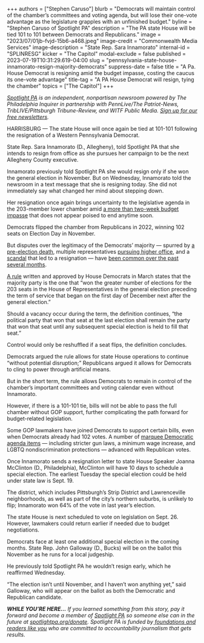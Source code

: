 +++
authors = ["Stephen Caruso"]
blurb = "Democrats will maintain control of the chamber’s committees and voting agenda, but will lose their one-vote advantage as the legislature grapples with an unfinished budget."
byline = "Stephen Caruso of Spotlight PA"
description = "The PA state House will be tied 101 to 101 between Democrats and Republicans."
image = "2023/07/01jb-fvjd-15b6-a468.jpeg"
image-credit = "Commonwealth Media Services"
image-description = "State Rep. Sara Innamorato"
internal-id = "SPLINRESG"
kicker = "The Capitol"
modal-exclude = false
published = 2023-07-19T10:31:29.619-04:00
slug = "pennsylvania-state-house-innamorato-resign-majority-democrats"
suppress-date = false
title = "A Pa. House Democrat is resigning amid the budget impasse, costing the caucus its one-vote advantage"
title-tag = "A PA House Democrat will resign, tying the chamber"
topics = ["The Capitol"]
+++

<a href="https://www.spotlightpa.org/"><em>Spotlight PA</em></a><em> is an independent, nonpartisan newsroom powered by The Philadelphia Inquirer in partnership with PennLive/The Patriot-News, TribLIVE/Pittsburgh Tribune-Review, and WITF Public Media. </em><a href="https://www.spotlightpa.org/newsletters"><em>Sign up for our free newsletters</em></a><em>.</em>

HARRISBURG — The state House will once again be tied at 101-101 following the resignation of a Western Pennsylvania Democrat.

State Rep. Sara Innamorato (D., Allegheny), told Spotlight PA that she intends to resign from office as she pursues her campaign to be the next Allegheny County executive.

Innamorato previously told Spotlight PA she would resign only if she won the general election in November. But on Wednesday, Innamorato told the newsroom in a text message that she is resigning today. She did not immediately say what changed her mind about stepping down.

<script src="https://www.spotlightpa.org/embed.js" async></script><div data-spl-embed-version="1" data-spl-src="https://www.spotlightpa.org/embeds/newsletter/"></div>

Her resignation once again brings uncertainty to the legislative agenda in the 203-member lower chamber amid <a href="https://www.spotlightpa.org/news/2023/07/pennsylvania-budget-governor-shapiro-education-conflict/">a more than two-week budget impasse</a> that does not appear poised to end anytime soon.

Democrats flipped the chamber from Republicans in 2022, winning 102 seats on Election Day in November.

But disputes over the legitimacy of the Democrats’ majority — spurred by <a href="https://www.spotlightpa.org/news/2022/11/pa-election-2022-results-democrat-house-control-speaker-election/">a pre-election death</a>, multiple representatives <a href="https://www.spotlightpa.org/news/2022/11/pa-election-2022-democrats-majority-summer-lee-austin-davis/">pursuing higher office</a>, and a <a href="https://www.spotlightpa.org/news/2023/03/pa-mike-zabel-sexual-harassment-resigns/">scandal</a> that led to a resignation — have <a href="https://www.spotlightpa.org/news/2022/12/pa-2022-election-state-house-specials-joanna-mcclinton/">been common over the past several months</a>.

<a href="https://www.spotlightpa.org/news/2023/04/pa-state-house-majority-definition-rules-twitter-blue/">A rule</a> written and approved by House Democrats in March states that the majority party is the one that “won the greater number of elections for the 203 seats in the House of Representatives in the general election preceding the term of service that began on the first day of December next after the general election.”

Should a vacancy occur during the term, the definition continues, “the political party that won that seat at the last election shall remain the party that won that seat until any subsequent special election is held to fill that seat.”

Control would only be reshuffled if a seat flips, the definition concludes.

Democrats argued the rule allows for state House operations to continue “without potential disruption;” Republicans argued it allows for Democrats to cling to power through artificial means.

But in the short term, the rule allows Democrats to remain in control of the chamber’s important committees and voting calendar even without Innamorato.

However, if there is a 101-101 tie, bills will not be able to pass the full chamber without GOP support, further complicating the path forward for budget-related legislation.

Some GOP lawmakers have joined Democrats to support certain bills, even when Democrats already had 102 votes. A number of <a href="https://www.spotlightpa.org/news/2023/05/pa-house-jewish-caucus-doug-mastriano-progressive-special-election/">marquee Democratic agenda items</a> — including stricter gun laws, a minimum wage increase, and LGBTQ nondiscrimination protections — advanced with Republican votes.

Once Innamorato sends a resignation letter to state House Speaker Joanna McClinton (D., Philadelphia), McClinton will have 10 days to schedule a special election. The earliest Tuesday the special election could be held under state law is Sept. 19.

The district, which includes Pittsburgh’s Strip District and Lawrenceville neighborhoods, as well as part of the city’s northern suburbs, is unlikely to flip; Innamorato won 64% of the vote in last year’s election.

<script src="https://www.spotlightpa.org/embed.js" async></script><div data-spl-embed-version="1" data-spl-src="https://www.spotlightpa.org/embeds/donate/"></div>

The state House is next scheduled to vote on legislation on Sept. 26. However, lawmakers could return earlier if needed due to budget negotiations.

Democrats face at least one additional special election in the coming months. State Rep. John Galloway (D., Bucks) will be on the ballot this November as he runs for a local judgeship.

He previously told Spotlight PA he wouldn’t resign early, which he reaffirmed Wednesday.

“The election isn’t until November, and I haven’t won anything yet,” said Galloway, who will appear on the ballot as both the Democratic and Republican candidate.

<strong><em>WHILE YOU’RE HERE…</em></strong><em> If you learned something from this story, pay it forward and become a member of </em><a href="https://www.spotlightpa.org/"><em>Spotlight PA</em></a><em> so someone else can in the future at </em><a href="https://www.spotlightpa.org/donate/"><em>spotlightpa.org/donate</em></a><em>. Spotlight PA is funded by</em><a href="https://www.spotlightpa.org/support"><em> foundations and readers like you</em></a><em> who are committed to accountability journalism that gets results.</em>

